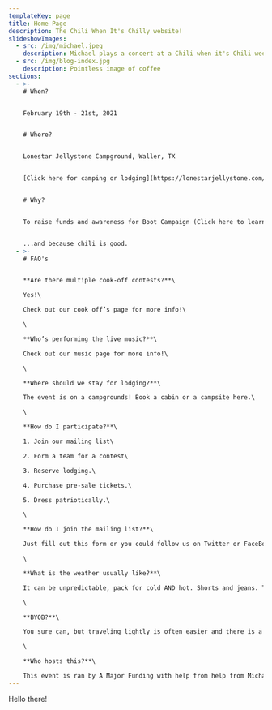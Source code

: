 ```yaml
---
templateKey: page
title: Home Page
description: The Chili When It's Chilly website!
slideshowImages:
  - src: /img/michael.jpeg
    description: Michael plays a concert at a Chili when it's Chili weekend.
  - src: /img/blog-index.jpg
    description: Pointless image of coffee
sections:
  - >-
    # When?


    February 19th - 21st, 2021


    # Where?


    Lonestar Jellystone Campground, Waller, TX


    [Click here for camping or lodging](https://lonestarjellystone.com/campsites/)


    # Why?


    To raise funds and awareness for Boot Campaign (Click here to learn more.)


    ...and because chili is good.
  - >-
    # FAQ's


    **Are there multiple cook-off contests?**\

    Yes!\

    Check out our cook off’s page for more info!\

    \

    **Who’s performing the live music?**\

    Check out our music page for more info!\

    \

    **Where should we stay for lodging?**\

    The event is on a campgrounds! Book a cabin or a campsite here.\

    \

    **How do I participate?**\

    1. Join our mailing list\

    2. Form a team for a contest\

    3. Reserve lodging.\

    4. Purchase pre-sale tickets.\

    5. Dress patriotically.\

    \

    **How do I join the mailing list?**\

    Just fill out this form or you could follow us on Twitter or FaceBook!\

    \

    **What is the weather usually like?**\

    It can be unpredictable, pack for cold AND hot. Shorts and jeans. Try to dress patriotically, this event is for raising funds for our veterans after all!\

    \

    **BYOB?**\

    You sure can, but traveling lightly is often easier and there is a well-stocked general store onsite.\

    \

    **Who hosts this?**\

    This event is ran by A Major Funding with help from help from Michael Wren, Alan Martin Jr, Kellie Outlaw, "Big Al" - Alan Martin Sr., and Zane Homesley
---
```

Hello there!
